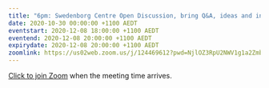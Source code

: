 ```yaml
---
title: "6pm: Swedenborg Centre Open Discussion, bring Q&A, ideas and insights from our life"
date: 2020-10-30 00:00:00 +1100 AEDT
eventstart: 2020-12-08 18:00:00 +1100 AEDT
eventend: 2020-12-08 20:00:00 +1100 AEDT
expirydate: 2020-12-08 20:00:00 +1100 AEDT
zoomlink: https://us02web.zoom.us/j/124469612?pwd=NjlOZ3RpU2NWV1g1a2Zmb29ZL3ZsQT09
---
```


[Click to join Zoom](https://us02web.zoom.us/j/124469612?pwd=NjlOZ3RpU2NWV1g1a2Zmb29ZL3ZsQT09) when the meeting time arrives.